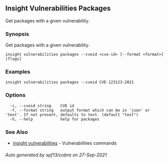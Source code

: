 ## Insight Vulnerabilities Packages

Get packages with a given vulnerability.

### Synopsis

Get packages with a given vulnerability.

```
insight vulnerabilities packages --cveid <cve-id> [--format <format>] [flags]
```

### Examples

```
insight vulnerabilities packages --cveid CVE-123123-2021
```

### Options

```
  -c, --cveid string    CVE id
  -f, --format string   output format which can be in 'json' or 'text'. If not present, defaults to text. (default "text")
  -h, --help            help for packages
```

### See Also

* [insight vulnerabilities](insight_vulnerabilities.md)	 - Vulnerabilities commands

###### Auto generated by spf13/cobra on 27-Sep-2021
